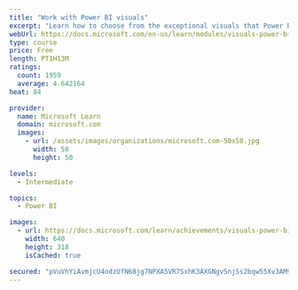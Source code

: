 ```yaml
---
title: "Work with Power BI visuals"
excerpt: "Learn how to choose from the exceptional visuals that Power BI makes available to you. Formatting visuals will direct the user’s attention to exactly where you want it, while helping to make the visual easier to read and interpret. You will also learn about how to use key performance indicators (KPIs)."
webUrl: https://docs.microsoft.com/en-us/learn/modules/visuals-power-bi/
type: course
price: Free
length: PT1H13M
ratings:
  count: 1959
  average: 4.642164
heat: 84

provider:
  name: Microsoft Learn
  domain: microsoft.com
  images:
    - url: /assets/images/organizations/microsoft.com-50x50.jpg
      width: 50
      height: 50

levels:
  - Intermediate

topics:
  - Power BI

images:
  - url: https://docs.microsoft.com/learn/achievements/visuals-power-bi-social.png
    width: 640
    height: 318
    isCached: true

secured: "pVuVhYiAvmjcU4odzUfN68jg7NPXA5VR7SxhK3AXGNgvSnjSs2bqw55Xv3AM90PZaggdzUdlCj6QRcFBLcS1HB+62g/iIGJCTryiDSQn0xQnb5bd8bLs2MQv2+n4G++gq3IpWsrfpo8XS8CM4kuMUc2AwLLS2mvktiLiU9i4QllwKWnDjm0gbqPqLGdSwbT+KOue1Kh6AtTZyXJYcVJWuDt7krEX7Sf1bstA1xWzSJhxNwZEgq57vlMRp9NYsVsPx82ohaS2ezyjJjxO61HUAeT3xEOzWl3pK0IosFM1vLCzV9XCwMLM6W4c68Yn/0dQRGEpEAJzxE+LfoQJVuQP6B0jhy1Wd5GCBYXiu8rd/aqh1Uh1LO1CmkP2HDgB7VVx9QNPvVbuu0MNhL4oECRIpsV/k+Cc5ZCenMuhPdAN7cs=;5ikoZHt2sMZmecOnWSRACg=="
---
```



